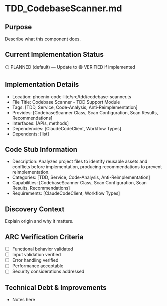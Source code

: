 # TDD_CodebaseScanner.md

## Purpose
Describe what this component does.

## Current Implementation Status
⚪ PLANNED (default) — Update to 🟢 VERIFIED if implemented

## Implementation Details
- Location: phoenix-code-lite/src/tdd/codebase-scanner.ts
- File Title: Codebase Scanner - TDD Support Module
- Tags: [TDD, Service, Code-Analysis, Anti-Reimplementation]
- Provides: [CodebaseScanner Class, Scan Configuration, Scan Results, Recommendations]
- Interfaces: [APIs, methods]
- Dependencies: [ClaudeCodeClient, Workflow Types]
- Dependents: [list]

## Code Stub Information
- Description: Analyzes project files to identify reusable assets and conflicts before implementation, producing recommendations to prevent reimplementation.
- Categories: [TDD, Service, Code-Analysis, Anti-Reimplementation]
- Capabilities: [CodebaseScanner Class, Scan Configuration, Scan Results, Recommendations]
- Requirements: [ClaudeCodeClient, Workflow Types]

## Discovery Context
Explain origin and why it matters.

## ARC Verification Criteria
- [ ] Functional behavior validated
- [ ] Input validation verified
- [ ] Error handling verified
- [ ] Performance acceptable
- [ ] Security considerations addressed

## Technical Debt & Improvements
- Notes here
